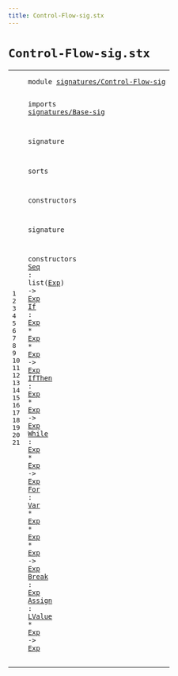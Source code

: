 ```yaml
---
title: Control-Flow-sig.stx
---
```


# `Control-Flow-sig.stx`



[pdmosses/metaborg-tiger/org.metaborg.lang.tiger.statix/src-gen/statix/signatures/Control-Flow-sig.stx]: https://github.com/pdmosses/metaborg-tiger/blob/master/org.metaborg.lang.tiger.statix/src-gen/statix/signatures/Control-Flow-sig.stx "The source file on GitHub"

<div class="stx"><table class="highlighttable"><tbody><tr><td class="linenos"><div class="linenodiv"><pre><span></span>1
2
3
4
5
6
7
8
9
10
11
12
13
14
15
16
17
18
19
20
21
</pre></div></td>
<td class="code"><pre><code><span class="keyword">module</span> <a href="../Tiger-sig.stx#signatures/Control-Flow-sig_320_347" id="signatures/Control-Flow-sig_7_34" title="Referenced at ../Tiger-sig.stx line 15">signatures/Control-Flow-sig</a>

<span class="keyword">imports</span>
  <a href="../Base-sig.stx#signatures/Base-sig_7_26" id="signatures/Base-sig_46_65" title="Defined at ../Base-sig.stx line 1">signatures/Base-sig</a>

<span class="keyword">signature</span>

  <span class="keyword">sorts</span>

  <span class="keyword">constructors</span>

<span class="keyword">signature</span>

  <span class="keyword">constructors</span>
    <a href="../../../../trans/static-semantics.stx#Seq_7696_7699" id="Seq_133_136" title="Referenced at ../../../../trans/static-semantics.stx line 331">Seq</a> : <span class="keyword">list</span>(<a href="../Base-sig.stx#Exp_68_71" id="Exp_144_147" title="Defined at ../Base-sig.stx line 9">Exp</a>) -&gt; <a href="../Base-sig.stx#Exp_68_71" id="Exp_152_155" title="Defined at ../Base-sig.stx line 9">Exp</a>
    <a href="../../../../trans/static-semantics.stx#If_7741_7743" id="If_160_162" title="Referenced at ../../../../trans/static-semantics.stx line 333">If</a> : <a href="../Base-sig.stx#Exp_68_71" id="Exp_165_168" title="Defined at ../Base-sig.stx line 9">Exp</a> * <a href="../Base-sig.stx#Exp_68_71" id="Exp_171_174" title="Defined at ../Base-sig.stx line 9">Exp</a> * <a href="../Base-sig.stx#Exp_68_71" id="Exp_177_180" title="Defined at ../Base-sig.stx line 9">Exp</a> -&gt; <a href="../Base-sig.stx#Exp_68_71" id="Exp_184_187" title="Defined at ../Base-sig.stx line 9">Exp</a>
    <a href="../../../../trans/static-semantics.stx#IfThen_7893_7899" id="IfThen_192_198" title="Referenced at ../../../../trans/static-semantics.stx line 339">IfThen</a> : <a href="../Base-sig.stx#Exp_68_71" id="Exp_201_204" title="Defined at ../Base-sig.stx line 9">Exp</a> * <a href="../Base-sig.stx#Exp_68_71" id="Exp_207_210" title="Defined at ../Base-sig.stx line 9">Exp</a> -&gt; <a href="../Base-sig.stx#Exp_68_71" id="Exp_214_217" title="Defined at ../Base-sig.stx line 9">Exp</a>
    <a href="../../../../trans/static-semantics.stx#While_8000_8005" id="While_222_227" title="Referenced at ../../../../trans/static-semantics.stx line 343">While</a> : <a href="../Base-sig.stx#Exp_68_71" id="Exp_230_233" title="Defined at ../Base-sig.stx line 9">Exp</a> * <a href="../Base-sig.stx#Exp_68_71" id="Exp_236_239" title="Defined at ../Base-sig.stx line 9">Exp</a> -&gt; <a href="../Base-sig.stx#Exp_68_71" id="Exp_243_246" title="Defined at ../Base-sig.stx line 9">Exp</a>
    <a href="../../../../trans/static-semantics.stx#For_8179_8182" id="For_251_254" title="Referenced at ../../../../trans/static-semantics.stx line 349">For</a> : <a href="../Base-sig.stx#Var_96_99" id="Var_257_260" title="Defined at ../Base-sig.stx line 12">Var</a> * <a href="../Base-sig.stx#Exp_68_71" id="Exp_263_266" title="Defined at ../Base-sig.stx line 9">Exp</a> * <a href="../Base-sig.stx#Exp_68_71" id="Exp_269_272" title="Defined at ../Base-sig.stx line 9">Exp</a> * <a href="../Base-sig.stx#Exp_68_71" id="Exp_275_278" title="Defined at ../Base-sig.stx line 9">Exp</a> -&gt; <a href="../Base-sig.stx#Exp_68_71" id="Exp_282_285" title="Defined at ../Base-sig.stx line 9">Exp</a>
    <a href="../../../../trans/static-semantics.stx#Break_8426_8431" id="Break_290_295" title="Referenced at ../../../../trans/static-semantics.stx line 358">Break</a> : <a href="../Base-sig.stx#Exp_68_71" id="Exp_298_301" title="Defined at ../Base-sig.stx line 9">Exp</a>
    <a href="../../../../trans/static-semantics.stx#Assign_7172_7178" id="Assign_306_312" title="Referenced at ../../../../trans/static-semantics.stx line 306">Assign</a> : <a href="../Base-sig.stx#LValue_76_82" id="LValue_315_321" title="Defined at ../Base-sig.stx line 10">LValue</a> * <a href="../Base-sig.stx#Exp_68_71" id="Exp_324_327" title="Defined at ../Base-sig.stx line 9">Exp</a> -&gt; <a href="../Base-sig.stx#Exp_68_71" id="Exp_331_334" title="Defined at ../Base-sig.stx line 9">Exp</a>
</code></pre></td></tr></tbody></table></div>